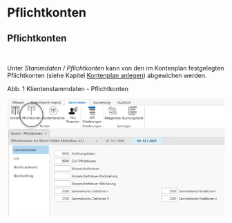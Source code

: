# Pflichtkonten

## Pflichtkonten&nbsp;

&nbsp;

Unter *Stammdaten / Pflichtkonten* kann von den im Kontenplan festgelegten Pflichtkonten (siehe Kapitel [Kontenplan anlegen](FIBUNext/Kontenplane.md#Kontenplan\_anlegen)) abgewichen werden.

Abb. 1 Klientenstammdaten - Pflichtkonten

![Image](<../lib/NeuesElement110.png>)

